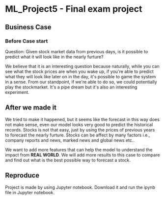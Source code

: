 # ML_Project5 -  Final exam project


## Business Case

### Before Case start
Question: Given stock market data from previous days, is it possible to predict what it will look like in the nearly furture?

We believe that it is an interesting question because naturally, while you can see what the stock prices are when you wake up, if you're able to predict what they will look like later on in the day, it's possible to game the system in a sense. From our standpoint, if we're able to do so, we could potentially play the stockmarket. It's a pipe dream but it's also an interesting experiment.

## After we made it
We tried to make it happened, but it seems like the forecast in this way does not make sense, even our model looks very good to predict the historical records.
Stocks is not that easy, just by using the prices of previous years to forecast the nearly furture. Stocks can be affect by many factors i.e., company reports and news, marked news and global news etc.. 

We want to add more features that can help the model to understand the impact from **REAL WORLD**. We will add more results to this case to compare and find out what is the best possible way to forecast a stock.

## Reproduce
Project is made by using Jupyter notebook. Download it and run the ipynb file in Jupyter notebook.
